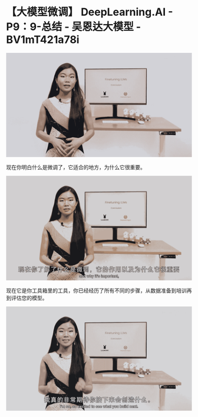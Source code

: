 # 【大模型微调】 DeepLearning.AI - P9：9-总结 - 吴恩达大模型 - BV1mT421a78i

![](img/0323ea28a791bc03dcb1eaee9c5c6413_0.png)

现在你明白什么是微调了，它适合的地方，为什么它很重要。

![](img/0323ea28a791bc03dcb1eaee9c5c6413_2.png)

现在它是你工具箱里的工具，你已经经历了所有不同的步骤，从数据准备到培训再到评估您的模型。

![](img/0323ea28a791bc03dcb1eaee9c5c6413_4.png)